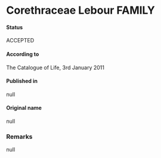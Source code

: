 Corethraceae Lebour FAMILY
=======

#### Status
ACCEPTED

#### According to
The Catalogue of Life, 3rd January 2011

#### Published in
null

#### Original name
null

### Remarks
null